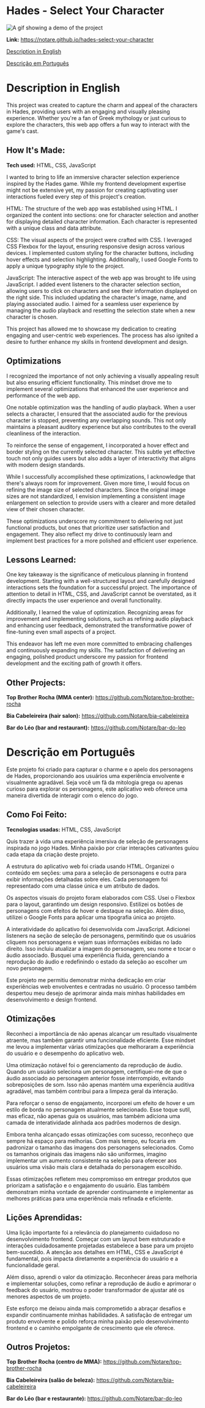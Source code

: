 # Hades - Select Your Character

<img src="./img/hades.gif" alt="A gif showing a demo of the project">

**Link:** https://notare.github.io/hades-select-your-character

[Description in English](#description-in-english)

[Descrição em Português](#descrição-em-português)

# Description in English

This project was created to capture the charm and appeal of the characters in Hades, providing users with an engaging and visually pleasing experience. Whether you're a fan of Greek mythology or just curious to explore the characters, this web app offers a fun way to interact with the game's cast.

## How It's Made:

**Tech used:** HTML, CSS, JavaScript

I wanted to bring to life an immersive character selection experience inspired by the Hades game. While my frontend development expertise might not be extensive yet, my passion for creating captivating user interactions fueled every step of this project's creation.

HTML: The structure of the web app was established using HTML. I organized the content into sections: one for character selection and another for displaying detailed character information. Each character is represented with a unique class and data attribute.

CSS: The visual aspects of the project were crafted with CSS. I leveraged CSS Flexbox for the layout, ensuring responsive design across various devices. I implemented custom styling for the character buttons, including hover effects and selection highlighting. Additionally, I used Google Fonts to apply a unique typography style to the project.

JavaScript: The interactive aspect of the web app was brought to life using JavaScript. I added event listeners to the character selection section, allowing users to click on characters and see their information displayed on the right side. This included updating the character's image, name, and playing associated audio. I aimed for a seamless user experience by managing the audio playback and resetting the selection state when a new character is chosen.

This project has allowed me to showcase my dedication to creating engaging and user-centric web experiences. The process has also ignited a desire to further enhance my skills in frontend development and design.

## Optimizations

I recognized the importance of not only achieving a visually appealing result but also ensuring efficient functionality. This mindset drove me to implement several optimizations that enhanced the user experience and performance of the web app.

One notable optimization was the handling of audio playback. When a user selects a character, I ensured that the associated audio for the previous character is stopped, preventing any overlapping sounds. This not only maintains a pleasant auditory experience but also contributes to the overall cleanliness of the interaction.

To reinforce the sense of engagement, I incorporated a hover effect and border styling on the currently selected character. This subtle yet effective touch not only guides users but also adds a layer of interactivity that aligns with modern design standards.

While I successfully accomplished these optimizations, I acknowledge that there's always room for improvement. Given more time, I would focus on refining the image size of selected characters. Since the original image sizes are not standardized, I envision implementing a consistent image enlargement on selection to provide users with a clearer and more detailed view of their chosen character.

These optimizations underscore my commitment to delivering not just functional products, but ones that prioritize user satisfaction and engagement. They also reflect my drive to continuously learn and implement best practices for a more polished and efficient user experience.

## Lessons Learned:

One key takeaway is the significance of meticulous planning in frontend development. Starting with a well-structured layout and carefully designed interactions sets the foundation for a successful project. The importance of attention to detail in HTML, CSS, and JavaScript cannot be overstated, as it directly impacts the user experience and overall functionality.

Additionally, I learned the value of optimization. Recognizing areas for improvement and implementing solutions, such as refining audio playback and enhancing user feedback, demonstrated the transformative power of fine-tuning even small aspects of a project.

This endeavor has left me even more committed to embracing challenges and continuously expanding my skills. The satisfaction of delivering an engaging, polished product underscore my passion for frontend development and the exciting path of growth it offers.

## Other Projects:

**Top Brother Rocha (MMA center):** https://github.com/Notare/top-brother-rocha

**Bia Cabeleireira (hair salon):** https://github.com/Notare/bia-cabeleireira

**Bar do Léo (bar and restaurant):** https://github.com/Notare/bar-do-leo

# Descrição em Português

Este projeto foi criado para capturar o charme e o apelo dos personagens de Hades, proporcionando aos usuários uma experiência envolvente e visualmente agradável. Seja você um fã da mitologia grega ou apenas curioso para explorar os personagens, este aplicativo web oferece uma maneira divertida de interagir com o elenco do jogo.

## Como Foi Feito:

**Tecnologias usadas:** HTML, CSS, JavaScript

Quis trazer à vida uma experiência imersiva de seleção de personagens inspirada no jogo Hades. Minha paixão por criar interações cativantes guiou cada etapa da criação deste projeto.

A estrutura do aplicativo web foi criada usando HTML. Organizei o conteúdo em seções: uma para a seleção de personagens e outra para exibir informações detalhadas sobre eles. Cada personagem foi representado com uma classe única e um atributo de dados.

Os aspectos visuais do projeto foram elaborados com CSS. Usei o Flexbox para o layout, garantindo um design responsivo. Estilizei os botões de personagens com efeitos de hover e destaque na seleção. Além disso, utilizei o Google Fonts para aplicar uma tipografia única ao projeto.

A interatividade do aplicativo foi desenvolvida com JavaScript. Adicionei listeners na seção de seleção de personagens, permitindo que os usuários cliquem nos personagens e vejam suas informações exibidas no lado direito. Isso incluiu atualizar a imagem do personagem, seu nome e tocar o áudio associado. Busquei uma experiência fluida, gerenciando a reprodução do áudio e redefinindo o estado da seleção ao escolher um novo personagem.

Este projeto me permitiu demonstrar minha dedicação em criar experiências web envolventes e centradas no usuário. O processo também despertou meu desejo de aprimorar ainda mais minhas habilidades em desenvolvimento e design frontend.

## Otimizações

Reconheci a importância de não apenas alcançar um resultado visualmente atraente, mas também garantir uma funcionalidade eficiente. Esse mindset me levou a implementar várias otimizações que melhoraram a experiência do usuário e o desempenho do aplicativo web.

Uma otimização notável foi o gerenciamento da reprodução de áudio. Quando um usuário seleciona um personagem, certifiquei-me de que o áudio associado ao personagem anterior fosse interrompido, evitando sobreposições de som. Isso não apenas mantém uma experiência auditiva agradável, mas também contribui para a limpeza geral da interação.

Para reforçar o senso de engajamento, incorporei um efeito de hover e um estilo de borda no personagem atualmente selecionado. Esse toque sutil, mas eficaz, não apenas guia os usuários, mas também adiciona uma camada de interatividade alinhada aos padrões modernos de design.

Embora tenha alcançado essas otimizações com sucesso, reconheço que sempre há espaço para melhorias. Com mais tempo, eu focaria em padronizar o tamanho das imagens dos personagens selecionados. Como os tamanhos originais das imagens não são uniformes, imagino implementar um aumento consistente na seleção para oferecer aos usuários uma visão mais clara e detalhada do personagem escolhido.

Essas otimizações refletem meu compromisso em entregar produtos que priorizam a satisfação e o engajamento do usuário. Elas também demonstram minha vontade de aprender continuamente e implementar as melhores práticas para uma experiência mais refinada e eficiente.

## Lições Aprendidas:

Uma lição importante foi a relevância do planejamento cuidadoso no desenvolvimento frontend. Começar com um layout bem estruturado e interações cuidadosamente projetadas estabelece a base para um projeto bem-sucedido. A atenção aos detalhes em HTML, CSS e JavaScript é fundamental, pois impacta diretamente a experiência do usuário e a funcionalidade geral.

Além disso, aprendi o valor da otimização. Reconhecer áreas para melhoria e implementar soluções, como refinar a reprodução de áudio e aprimorar o feedback do usuário, mostrou o poder transformador de ajustar até os menores aspectos de um projeto.

Este esforço me deixou ainda mais comprometido a abraçar desafios e expandir continuamente minhas habilidades. A satisfação de entregar um produto envolvente e polido reforça minha paixão pelo desenvolvimento frontend e o caminho empolgante de crescimento que ele oferece.

## Outros Projetos:

**Top Brother Rocha (centro de MMA):** https://github.com/Notare/top-brother-rocha

**Bia Cabeleireira (salão de beleza):** https://github.com/Notare/bia-cabeleireira

**Bar do Léo (bar e restaurante):** https://github.com/Notare/bar-do-leo
